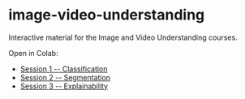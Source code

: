 # image-video-understanding
Interactive material for the Image and Video Understanding courses.

Open in Colab:
* [Session 1 -- Classification](https://colab.developer.google.com/github/mtwenzel/image-video-understanding/blob/master/Session_1_CNN_Classification.ipynb "Open Session 1 in Colab")
* [Session 2 -- Segmentation](https://colab.developer.google.com/github/mtwenzel/image-video-understanding/blob/master/Session_1_CNN_Classification.ipynb "Open Session 2 in Colab")
* [Session 3 -- Explainability](https://colab.developer.google.com/github/mtwenzel/image-video-understanding/blob/master/Session_1_CNN_Classification.ipynb "Open Session 3 in Colab")
